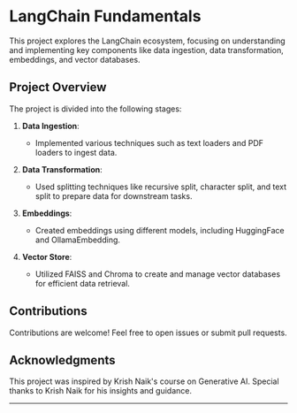 # LangChain Fundamentals

This project explores the LangChain ecosystem, focusing on understanding and implementing key components like data ingestion, data transformation, embeddings, and vector databases.

## Project Overview

The project is divided into the following stages:

1. **Data Ingestion**:
   - Implemented various techniques such as text loaders and PDF loaders to ingest data.

2. **Data Transformation**:
   - Used splitting techniques like recursive split, character split, and text split to prepare data for downstream tasks.

3. **Embeddings**:
   - Created embeddings using different models, including HuggingFace and OllamaEmbedding.

4. **Vector Store**:
   - Utilized FAISS and Chroma to create and manage vector databases for efficient data retrieval.

## Contributions
Contributions are welcome! Feel free to open issues or submit pull requests.

## Acknowledgments

This project was inspired by Krish Naik's course on Generative AI. Special thanks to Krish Naik for his insights and guidance.

--- 
